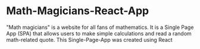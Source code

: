 # Math-Magicians-React-App
"Math magicians" is a website for all fans of mathematics. It is a Single Page App (SPA) that allows users to make simple calculations and read a random math-related quote. This Single-Page-App was created using React
